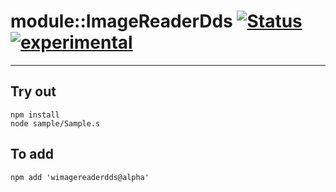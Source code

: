 
# module::ImageReaderDds  [![Status](https://github.com/Wandalen/wImageReaderDds/workflows/Publish/badge.svg)](https://github.com/Wandalen/wImageReaderDds/actions?query=workflow%3APublish) [![experimental](https://img.shields.io/badge/stability-experimental-orange.svg)](https://github.com/emersion/stability-badges#experimental)

___

## Try out
```
npm install
node sample/Sample.s
```

## To add
```
npm add 'wimagereaderdds@alpha'
```

